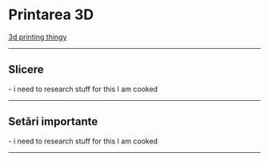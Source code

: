 # **Printarea 3D**

[3d printing thingy](https://ftc-docs.firstinspires.org/en/latest/manufacturing/3d_printing/index.html#volunteer-special-thanks)

<hr>

<h2><b>Slicere</b></h2>
- i need to research stuff for this I am cooked

<hr>

<h2><b>Setări importante</b></h2>
- i need to research stuff for this I am cooked
<hr>
